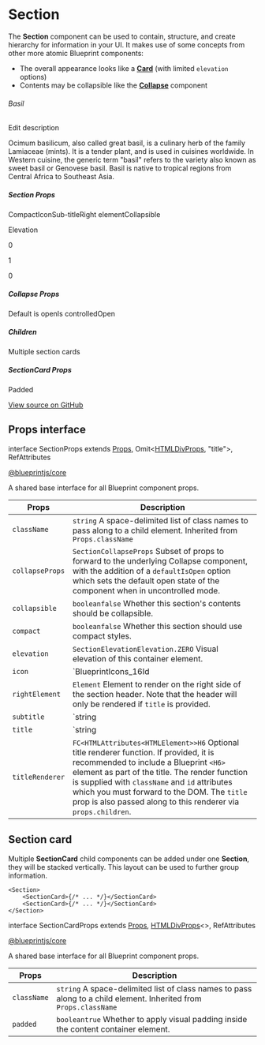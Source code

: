# Section

The **Section** component can be used to contain, structure, and create hierarchy for information in your UI. It makes use of some concepts from other more atomic Blueprint components:

* The overall appearance looks like a [**Card**](#core/components/card) (with limited `elevation` options)
* Contents may be collapsible like the [**Collapse**](#core/components/collapse) component

###### Basil

Edit description

Ocimum basilicum, also called great basil, is a culinary herb of the family Lamiaceae (mints). It is a tender plant, and is used in cuisines worldwide. In Western cuisine, the generic term "basil" refers to the variety also known as sweet basil or Genovese basil. Basil is native to tropical regions from Central Africa to Southeast Asia.

##### Section Props

CompactIconSub-titleRight elementCollapsible

Elevation 

0

1

0

##### Collapse Props

Default is openIs controlledOpen

##### Children

Multiple section cards

##### SectionCard Props

Padded

[View source on GitHub](https://github.com/palantir/blueprint/blob/develop/packages/docs-app/src/examples/core-examples/sectionExample.tsx)

## Props interface

interface SectionProps extends [Props](#api/Props), Omit<[HTMLDivProps](#api/HTMLDivProps), "title">, RefAttributes<HTMLDivElement>

[@blueprintjs/core](https://github.com/palantir/blueprint/blob/d356c8eea/packages/core/src/components/section/section.tsx#L63)

A shared base interface for all Blueprint component props.

| Props | Description |
| --- | --- |
| `className` | `string` A space-delimited list of class names to pass along to a child element.  Inherited from `Props.className` |
| `collapseProps` | `SectionCollapseProps` Subset of props to forward to the underlying Collapse component, with the addition of a `defaultIsOpen` option which sets the default open state of the component when in uncontrolled mode. |
| `collapsible` | `booleanfalse` Whether this section's contents should be collapsible. |
| `compact` | `booleanfalse` Whether this section should use compact styles. |
| `elevation` | `SectionElevationElevation.ZERO` Visual elevation of this container element. |
| `icon` | `BlueprintIcons_16Id | MaybeElement` Name of a Blueprint UI icon (or an icon element) to render in the section's header. Note that the header will only be rendered if `title` is provided. |
| `rightElement` | `Element` Element to render on the right side of the section header. Note that the header will only be rendered if `title` is provided. |
| `subtitle` | `string | Element` Sub-title of the section. Note that the header will only be rendered if `title` is provided. |
| `title` | `string | Element` Title of the section. Note that the header will only be rendered if `title` is provided. |
| `titleRenderer` | `FC<HTMLAttributes<HTMLElement>>H6` Optional title renderer function. If provided, it is recommended to include a Blueprint `<H6>` element as part of the title. The render function is supplied with `className` and `id` attributes which you must forward to the DOM. The `title` prop is also passed along to this renderer via `props.children`. |

## Section card

Multiple **SectionCard** child components can be added under one **Section**, they will be stacked vertically. This layout can be used to further group information.

```
<Section>  
    <SectionCard>{/* ... */}</SectionCard>  
    <SectionCard>{/* ... */}</SectionCard>  
</Section>  

```

interface SectionCardProps extends [Props](#api/Props), [HTMLDivProps](#api/HTMLDivProps)<>, RefAttributes<HTMLDivElement>

[@blueprintjs/core](https://github.com/palantir/blueprint/blob/d356c8eea/packages/core/src/components/section/sectionCard.tsx#L23)

A shared base interface for all Blueprint component props.

| Props | Description |
| --- | --- |
| `className` | `string` A space-delimited list of class names to pass along to a child element.  Inherited from `Props.className` |
| `padded` | `booleantrue` Whether to apply visual padding inside the content container element. |